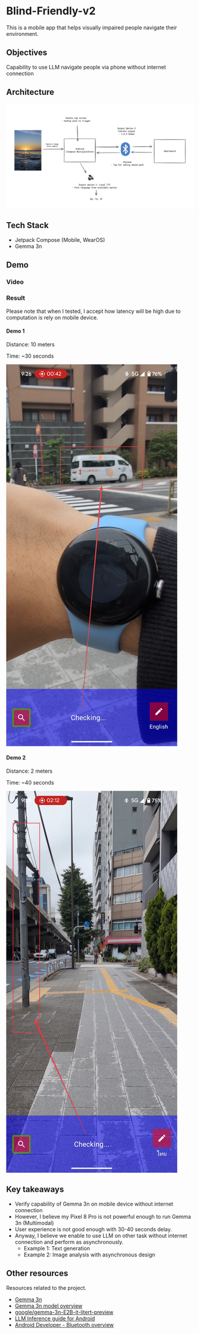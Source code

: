 # Blind-Friendly-v2

This is a mobile app that helps visually impaired people navigate their environment.

## Objectives

Capability to use LLM navigate people via phone without internet connection

## Architecture

![Blind Friendly Diagram](./pictures/solutions-diagram.jpg)

## Tech Stack

- Jetpack Compose (Mobile, WearOS)
- Gemma 3n

## Demo

### Video


### Result

Please note that when I tested, I accept how latency will be high due to computation is rely on mobile device.

#### Demo 1

Distance: 10 meters

Time: ~30 seconds

![Demo1](./pictures/Demo1.png)

#### Demo 2

Distance: 2 meters

Time: ~40 seconds

![Demo2](./pictures/Demo2.png)

## Key takeaways

- Verify capability of Gemma 3n on mobile device without internet connection
- However, I believe my Pixel 8 Pro is not powerful enough to run Gemma 3n (Multimodal)
- User experience is not good enough with 30-40 seconds delay.
- Anyway, I believe we enable to use LLM on other task without internet connection and perform as asynchronously.
  - Example 1: Text generation
  - Example 2: Image analysis with asynchronous design

## Other resources

Resources related to the project.

- [Gemma 3n](https://deepmind.google/models/gemma/gemma-3n/)
- [Gemma 3n model overview](https://ai.google.dev/gemma/docs/gemma-3n)
- [google/gemma-3n-E2B-it-litert-preview](https://huggingface.co/google/gemma-3n-E2B-it-litert-preview)
- [LLM Inference guide for Android](https://ai.google.dev/edge/mediapipe/solutions/genai/llm_inference/android)
- [Android Developer - Bluetooth overview](https://developer.android.com/develop/connectivity/bluetooth)